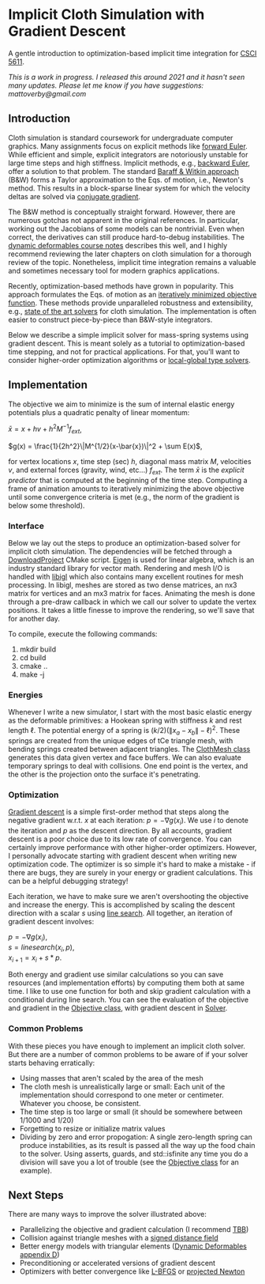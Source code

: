 # Implicit Cloth Simulation with Gradient Descent

A gentle introduction to optimization-based implicit time integration for [CSCI 5611](https://umtc.catalog.prod.coursedog.com/courses/8103481).

_This is a work in progress. I released this around 2021 and it hasn't seen many updates. Please let me know if you have suggestions: mattoverby@gmail.com_

## Introduction

Cloth simulation is standard coursework for undergraduate computer graphics.
Many assignments focus on explicit methods like [forward Euler](https://en.wikipedia.org/wiki/Euler_method).
While efficient and simple, explicit integrators are notoriously unstable for large time steps and high stiffness.
Implicit methods, e.g., [backward Euler](https://en.wikipedia.org/wiki/Backward_Euler_method), offer a solution to that problem.
The standard [Baraff & Witkin approach](https://doi.org/10.1145/280814.280821) (B&W) forms a Taylor approximation to the Eqs. of motion, i.e., Newton's method.
This results in a block-sparse linear system for which the velocity deltas are solved via [conjugate gradient](https://www.cs.cmu.edu/~quake-papers/painless-conjugate-gradient.pdf).

The B&W method is conceptually straight forward. However, there are numerous gotchas not apparent in the original references.
In particular, working out the Jacobians of some models can be nontrivial. Even when correct, the derivatives can still produce hard-to-debug instabilities.
The [dynamic deformables course notes](https://doi.org/10.1145/3388769.3407490) describes this well, and I highly recommend reviewing the later chapters on cloth simulation for a thorough review of the topic.
Nonetheless, implicit time integration remains a valuable and sometimes necessary tool for modern graphics applications.

Recently, optimization-based methods have grown in popularity. This approach formulates the Eqs. of motion as an [iteratively minimized objective function](https://en.wikipedia.org/wiki/Optimization_problem).
These methods provide unparalleled robustness and extensibility, e.g., [state of the art solvers](https://doi.org/10.1145/3450626.3459767) for cloth simulation.
The implementation is often easier to construct piece-by-piece than B&W-style integrators.

Below we describe a simple implicit solver for mass-spring systems using gradient descent.
This is meant solely as a tutorial to optimization-based time stepping, and not for practical applications.
For that, you'll want to consider higher-order optimization algorithms or [local-global type solvers](https://github.com/alecjacobson/computer-graphics-mass-spring-systems).

## Implementation

The objective we aim to minimize is the sum of internal elastic energy potentials plus a quadratic penalty of linear momentum:

$`\bar{x} = x + hv + h^2 M^{-1} f_{ext}`$,

$`g(x) = \frac{1}{2h^2}\|M^{1/2}(x-\bar{x})\|^2 + \sum E(x)`$,

for vertex locations $x$, time step (sec) $h$, diagonal mass matrix $M$, velocities $v$, and external forces (gravity, wind, etc...)
$`f_{ext}`$. The term $`\bar{x}`$ is the *explicit predictor*
that is computed at the beginning of the time step. Computing a frame of animation amounts to iteratively minimizing the above objective until some convergence criteria is met
(e.g., the norm of the gradient is below some threshold).

### Interface

Below we lay out the steps to produce an optimization-based solver for implicit cloth simulation.
The dependencies will be fetched through a [DownloadProject](https://github.com/Crascit/DownloadProject) CMake script.
[Eigen](https://eigen.tuxfamily.org) is used for linear algebra, which is an industry standard library for vector math.
Rendering and mesh I/O is handled with [libigl](https://libigl.github.io) which also contains many excellent routines for mesh processing.
In libigl, meshes are stored as two dense matrices, an nx3 matrix for vertices and an mx3 matrix for faces.
Animating the mesh is done through a pre-draw callback in which we call our solver to update the vertex positions.
It takes a little finesse to improve the rendering, so we'll save that for another day.

To compile, execute the following commands:
1. mkdir build
2. cd build
3. cmake ..
4. make -j

### Energies

Whenever I write a new simulator, I start with the most basic elastic energy as the deformable primitives: a Hookean spring with stiffness $k$ and rest length $`\ell`$. The potential energy of a spring is $`(k/2)(\|x_a-x_b\|-\ell)^2`$.
These springs are created from the unique edges of tCe triangle mesh, with bending springs created between adjacent triangles.
The [ClothMesh class](src/ClothMesh.hpp) generates this data given vertex and face buffers.
We can also evaluate temporary springs to deal with collisions. One end point is the vertex, and the other is the projection onto the surface it's penetrating.

### Optimization

[Gradient descent](https://en.wikipedia.org/wiki/Gradient_descent) is a simple first-order method that steps along the negative gradient w.r.t. $x$ at each iteration: $`p = -\nabla g(x_i)`$. We use $i$ to denote the iteration and $p$ as the descent direction. By all accounts, gradient descent is a poor choice due to its low rate of convergence. You can certainly improve performance with other higher-order optimizers. However, I personally advocate starting with gradient descent when writing new optimization code. The optimizer is so simple it's hard to make a mistake - if there are bugs, they are surely in your energy or gradient calculations. This can be a helpful debugging strategy!

Each iteration, we have to make sure we aren't overshooting the objective and increase the energy. This is accomplished by scaling the descent direction with a scalar $s$ using [line search](https://en.wikipedia.org/wiki/Line_search). All together, an iteration of gradient descent involves:

$`p = -\nabla g(x_i)`$,<br>
$`s = linesearch(x_i, p)`$,<br>
$`x_{i + 1} = x_i + s * p`$.

Both energy and gradient use similar calculations so you can save resources (and implementation efforts) by computing them both at same time. I like to use one function for both and skip gradient calculation with a conditional during line search. You can see the evaluation of the objective and gradient in the [Objective class](src/Objective.hpp), with gradient descent in [Solver](src/Solver.hpp).

### Common Problems
With these pieces you have enough to implement an implicit cloth solver. But there are a number of common problems to be aware of if your solver starts behaving erratically:
- Using masses that aren't scaled by the area of the mesh
- The cloth mesh is unrealistically large or small: Each unit of the implementation should correspond to one meter or centimeter. Whatever you choose, be consistent.
- The time step is too large or small (it should be somewhere between 1/1000 and 1/20)
- Forgetting to resize or initialize matrix values
- Dividing by zero and error propogation: A single zero-length spring can produce instabilities, as its result is passed all the way up the food chain to the solver. Using asserts, guards, and std::isfinite any time you do a division will save you a lot of trouble (see the [Objective class](src/Objective.hpp) for an example).

## Next Steps

There are many ways to improve the solver illustrated above:
- Parallelizing the objective and gradient calculation (I recommend [TBB](https://software.intel.com/en-us/oneapi/onetbb))
- Collision against triangle meshes with a [signed distance field](https://github.com/InteractiveComputerGraphics/TriangleMeshDistance)
- Better energy models with triangular elements ([Dynamic Deformables appendix D](https://doi.org/10.1145/3388769.3407490))
- Preconditioning or accelerated versions of gradient descent
- Optimizers with better convergence like [L-BFGS](https://en.wikipedia.org/wiki/Limited-memory_BFGS) or [projected Newton](https://doi.org/10.1145/1073368.1073394)
